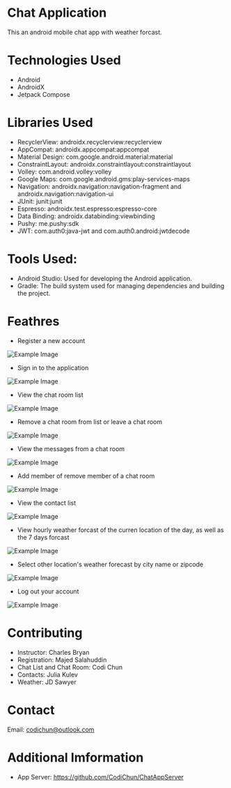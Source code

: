 # Chat Application
This an android mobile chat app with weather forcast. 

# Technologies Used
+ Android
+ AndroidX
+ Jetpack Compose

# Libraries Used
+ RecyclerView: androidx.recyclerview:recyclerview
+ AppCompat: androidx.appcompat:appcompat
+ Material Design: com.google.android.material:material
+ ConstraintLayout: androidx.constraintlayout:constraintlayout
+ Volley: com.android.volley:volley
+ Google Maps: com.google.android.gms:play-services-maps
+ Navigation: androidx.navigation:navigation-fragment and androidx.navigation:navigation-ui
+ JUnit: junit:junit
+ Espresso: androidx.test.espresso:espresso-core
+ Data Binding: androidx.databinding:viewbinding
+ Pushy: me.pushy:sdk
+ JWT: com.auth0:java-jwt and com.auth0.android:jwtdecode

# Tools Used:
+ Android Studio: Used for developing the Android application.
+ Gradle: The build system used for managing dependencies and building the project.

# Feathres
+ Register a new account

![Example Image](./register.png)


+ Sign in to the application

![Example Image](./sign-in.png)


+ View the chat room list


![Example Image](./chat%20list.png)


+ Remove a chat room from list or leave a chat room


![Example Image](./remove%20chat%20room.png)


+ View the messages from a chat room


![Example Image](./chat%20room.png)


+ Add member of remove member of a chat room


![Example Image](./edit%20chat%20member.png)


+ View the contact list


![Example Image](./contacts.png)



+ View hourly weather forcast of the curren location of the day, as well as the 7 days forcast


![Example Image](./weather.png)



+ Select other location's weather forecast by city name or zipcode


![Example Image](./weather%20search.png)



+ Log out your account


![Example Image](./sign%20out.png)

# Contributing
+ Instructor: Charles Bryan
+ Registration: Majed Salahuddin
+ Chat List and Chat Room: Codi Chun
+ Contacts: Julia Kulev
+ Weather: JD Sawyer

# Contact
Email: codichun@outlook.com

# Additional Imformation
+ App Server: https://github.com/CodiChun/ChatAppServer
